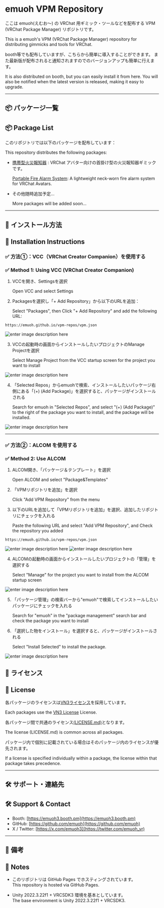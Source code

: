 


# emuoh VPM Repository
ここは emuoh(えむお～) の VRChat 用ギミック・ツールなどを配布する VPM (VRChat Package Manager) リポジトリです。  

This is a emuoh's VPM (VRChat Package Manager) repository for distributing gimmicks and tools for VRChat.

booth等でも配布していますが、こちらから簡単に導入することができます。 
また最新版が配布されると通知されますのでのバージョンアップも簡単に行えます。 

It is also distributed on booth, but you can easily install it from here. 
You will also be notified when the latest version is released, making it easy to upgrade.

---

## 📦 パッケージ一覧  
## 📦 Package List

このリポジトリでは以下のパッケージを配布しています：  

This repository distributes the following packages:

- [携帯型火災報知器](https://github.com/emuoh/PortablFireAlarmSystem) : VRChat アバター向けの首掛け型の火災報知器ギミックです。

  [Portable Fire Alarm System](https://github.com/emuoh/PortablFireAlarmSystem): A lightweight neck-worn fire alarm system for VRChat Avatars.

- その他随時追加予定...  

  More packages will be added soon...

---

## 🧩 インストール方法  
## 🧩 Installation Instructions

### ✅ 方法①：VCC（VRChat Creator Companion）を使用する  
### ✅ Method 1: Using VCC (VRChat Creator Companion)

1. VCCを開き、Settingsを選択

   Open VCC and select Settings

2. Packagesを選択し「+ Add Repository」から以下のURLを追加：

   Select "Packages", then Click "+ Add Repository" and add the following URL:

```
https://emuoh.github.io/vpm-repos/vpm.json
```
![enter image description here](https://github.com/emuoh/vpm-repos/blob/main/manual/VCC_1.png)

3. VCCの起動時の画面からインストールしたいプロジェクトのManage Projectを選択

    Select Manage Project from the VCC startup screen for the project you want to install

![enter image description here](https://github.com/emuoh/vpm-repos/blob/main/manual/VCC_2.png)

4. 「Selected Repos」からemuohで検索、インストールしたいパッケージ右側にある「(+) (Add Package)」を選択すると、パッケージがインストールされる

    Search for emuoh in "Selected Repos", and select "(+) (Add Package)" to the right of the package you want to install, and the package will be installed.

![enter image description here](https://github.com/emuoh/vpm-repos/blob/main/manual/VCC_3.png)

---

### ✅ 方法②：ALCOM を使用する  
### ✅ Method 2: Use ALCOM

1. ALCOM開き、「パッケージ＆テンプレート」を選択 

   Open ALCOM and select "Package&Templates"
   
2. 「VPMリポジトリを追加」を選択 

   Click "Add VPM Repository" from the menu
   
3. 以下のURLを追加して「VPMリポジトリを追加」を選択、追加したリポジトリにチェックを入れる

   Paste the following URL and select "Add VPM Repository", and Check the repository you added

```
https://emuoh.github.io/vpm-repos/vpm.json
```

![enter image description here](https://github.com/emuoh/vpm-repos/blob/main/manual/ALCOM_2.png)
![enter image description here](https://github.com/emuoh/vpm-repos/blob/main/manual/ALCOM_3.png)

4. ALCOMの起動時の画面からインストールしたいプロジェクトの「管理」を選択する 

    Select "Manage" for the project you want to install from the ALCOM startup screen

![enter image description here](https://github.com/emuoh/vpm-repos/blob/main/manual/ALCOM_4.png)

5. 「パッケージ管理」の検索バーから"emuoh"で検索してインストールしたいパッケージにチェックを入れる 

    Search for "emuoh" in the "package management" search bar and check the package you want to install

6. 「選択した物をインストール」を選択すると、パッケージがインストールされる 

    Select "Install Selected" to install the package.

![enter image description here](https://github.com/emuoh/vpm-repos/blob/main/manual/ALCOM_5.png)

## 📜 ライセンス  
## 📜 License

各パッケージのライセンスは[VN3ライセンス](https://www.vn3.org/)を採用しています。  

Each packages use the [VN3 License](https://www.vn3.org/) License.

各パッケージ間で共通のライセンス[(LICENSE.md)](https://github.com/emuoh/vpm-repos/blob/main/LICENSE.md)となります。 

The license (LICENSE.md) is common across all packages.

パッケージ内で個別に記載されている場合はそのパッケージ内のライセンスが優先されます。 

If a license is specified individually within a package, the license within that package takes precedence.

---

## 🛠 サポート・連絡先  
## 🛠 Support & Contact

- Booth: [https://emuoh3.booth.pm](https://emuoh3.booth.pm)  
- GitHub: [https://github.com/emuoh](https://github.com/emuoh)  
- X / Twitter: [https://x.com/emuoh3](https://twitter.com/emuoh_vr)

---

## 🧷 備考  
## 🧷 Notes

- このリポジトリは GitHub Pages でホスティングされています。  
  This repository is hosted via GitHub Pages.

- Unity 2022.3.22f1 + VRCSDK3 環境を基本としています。  
  The base environment is Unity 2022.3.22f1 + VRCSDK3.

